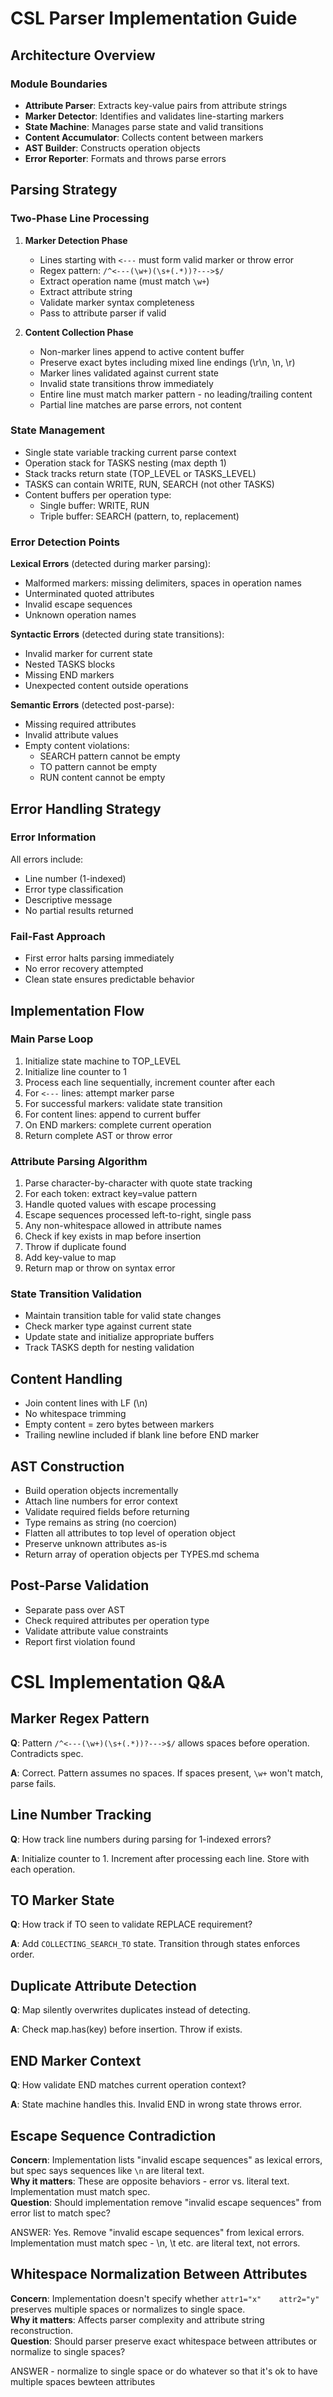 # CSL Parser Implementation Guide

## Architecture Overview

### Module Boundaries
- **Attribute Parser**: Extracts key-value pairs from attribute strings
- **Marker Detector**: Identifies and validates line-starting markers
- **State Machine**: Manages parse state and valid transitions
- **Content Accumulator**: Collects content between markers
- **AST Builder**: Constructs operation objects
- **Error Reporter**: Formats and throws parse errors

## Parsing Strategy

### Two-Phase Line Processing
1. **Marker Detection Phase**
   - Lines starting with `<---` must form valid marker or throw error
   - Regex pattern: `/^<---(\w+)(\s+(.*))?--->$/`
   - Extract operation name (must match `\w+`)
   - Extract attribute string
   - Validate marker syntax completeness
   - Pass to attribute parser if valid

2. **Content Collection Phase**
   - Non-marker lines append to active content buffer
   - Preserve exact bytes including mixed line endings (\r\n, \n, \r)
   - Marker lines validated against current state
   - Invalid state transitions throw immediately
   - Entire line must match marker pattern - no leading/trailing content
   - Partial line matches are parse errors, not content

### State Management
- Single state variable tracking current parse context
- Operation stack for TASKS nesting (max depth 1)
- Stack tracks return state (TOP_LEVEL or TASKS_LEVEL)
- TASKS can contain WRITE, RUN, SEARCH (not other TASKS)
- Content buffers per operation type:
  - Single buffer: WRITE, RUN
  - Triple buffer: SEARCH (pattern, to, replacement)

### Error Detection Points

**Lexical Errors** (detected during marker parsing):
- Malformed markers: missing delimiters, spaces in operation names
- Unterminated quoted attributes
- Invalid escape sequences
- Unknown operation names

**Syntactic Errors** (detected during state transitions):
- Invalid marker for current state
- Nested TASKS blocks
- Missing END markers
- Unexpected content outside operations

**Semantic Errors** (detected post-parse):
- Missing required attributes
- Invalid attribute values
- Empty content violations:
  - SEARCH pattern cannot be empty
  - TO pattern cannot be empty
  - RUN content cannot be empty

## Error Handling Strategy

### Error Information
All errors include:
- Line number (1-indexed)
- Error type classification
- Descriptive message
- No partial results returned

### Fail-Fast Approach
- First error halts parsing immediately
- No error recovery attempted
- Clean state ensures predictable behavior

## Implementation Flow

### Main Parse Loop
1. Initialize state machine to TOP_LEVEL
2. Initialize line counter to 1
3. Process each line sequentially, increment counter after each
4. For `<---` lines: attempt marker parse
5. For successful markers: validate state transition
6. For content lines: append to current buffer
7. On END markers: complete current operation
8. Return complete AST or throw error

### Attribute Parsing Algorithm
1. Parse character-by-character with quote state tracking
2. For each token: extract key=value pattern
3. Handle quoted values with escape processing
4. Escape sequences processed left-to-right, single pass
5. Any non-whitespace allowed in attribute names
6. Check if key exists in map before insertion
7. Throw if duplicate found
8. Add key-value to map
9. Return map or throw on syntax error

### State Transition Validation
- Maintain transition table for valid state changes
- Check marker type against current state
- Update state and initialize appropriate buffers
- Track TASKS depth for nesting validation

## Content Handling
- Join content lines with LF (\n)
- No whitespace trimming
- Empty content = zero bytes between markers
- Trailing newline included if blank line before END marker

## AST Construction
- Build operation objects incrementally
- Attach line numbers for error context
- Validate required fields before returning
- Type remains as string (no coercion)
- Flatten all attributes to top level of operation object
- Preserve unknown attributes as-is
- Return array of operation objects per TYPES.md schema

## Post-Parse Validation
- Separate pass over AST
- Check required attributes per operation type
- Validate attribute value constraints
- Report first violation found

# CSL Implementation Q&A

## Marker Regex Pattern
**Q**: Pattern `/^<---(\w+)(\s+(.*))?--->$/` allows spaces before operation. Contradicts spec.

**A**: Correct. Pattern assumes no spaces. If spaces present, `\w+` won't match, parse fails.


## Line Number Tracking
**Q**: How track line numbers during parsing for 1-indexed errors?

**A**: Initialize counter to 1. Increment after processing each line. Store with each operation.

## TO Marker State
**Q**: How track if TO seen to validate REPLACE requirement?

**A**: Add `COLLECTING_SEARCH_TO` state. Transition through states enforces order.

## Duplicate Attribute Detection
**Q**: Map silently overwrites duplicates instead of detecting.

**A**: Check map.has(key) before insertion. Throw if exists.

## END Marker Context
**Q**: How validate END matches current operation context?

**A**: State machine handles this. Invalid END in wrong state throws error.


## Escape Sequence Contradiction
**Concern**: Implementation lists "invalid escape sequences" as lexical errors, but spec says sequences like `\n` are literal text.  
**Why it matters**: These are opposite behaviors - error vs. literal text. Implementation must match spec.  
**Question**: Should implementation remove "invalid escape sequences" from error list to match spec?

ANSWER: Yes. Remove "invalid escape sequences" from lexical errors. Implementation must match spec - \n, \t etc. are literal text, not errors.

## Whitespace Normalization Between Attributes
**Concern**: Implementation doesn't specify whether `attr1="x"    attr2="y"` preserves multiple spaces or normalizes to single space.  
**Why it matters**: Affects parser complexity and attribute string reconstruction.  
**Question**: Should parser preserve exact whitespace between attributes or normalize to single spaces?

ANSWER - normalize to single space or do whatever so that  it's ok to have multiple spaces bewteen attributes